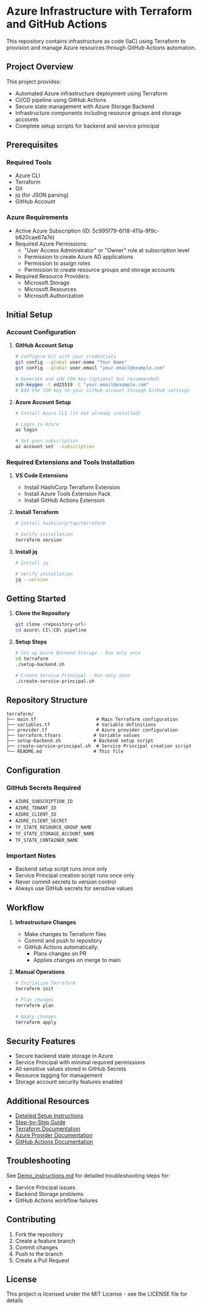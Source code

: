 # Azure Infrastructure with Terraform and GitHub Actions

This repository contains infrastructure as code (IaC) using Terraform to provision and manage Azure resources through GitHub Actions automation.

## Project Overview

This project provides:
- Automated Azure infrastructure deployment using Terraform
- CI/CD pipeline using GitHub Actions
- Secure state management with Azure Storage Backend
- Infrastructure components including resource groups and storage accounts
- Complete setup scripts for backend and service principal

## Prerequisites

### Required Tools
- Azure CLI
- Terraform
- Git
- jq (for JSON parsing)
- GitHub Account

### Azure Requirements
- Active Azure Subscription (ID: 5c995f79-6f18-411a-9f9c-b620cae67a7e)
- Required Azure Permissions:
  - "User Access Administrator" or "Owner" role at subscription level
  - Permission to create Azure AD applications
  - Permission to assign roles
  - Permission to create resource groups and storage accounts
- Required Resource Providers:
  - Microsoft.Storage
  - Microsoft.Resources
  - Microsoft.Authorization

## Initial Setup

### Account Configuration
1. **GitHub Account Setup**
   ```bash
   # Configure Git with your credentials
   git config --global user.name "Your Name"
   git config --global user.email "your.email@example.com"
   
   # Generate and add SSH key (optional but recommended)
   ssh-keygen -t ed25519 -C "your.email@example.com"
   # Add the SSH key to your GitHub account through GitHub settings
   ```

2. **Azure Account Setup**
   ```bash
   # Install Azure CLI (if not already installed)
   
   # Login to Azure
   az login
   
   # Set your subscription
   az account set --subscription 
   ```

### Required Extensions and Tools Installation
1. **VS Code Extensions**
   - Install HashiCorp Terraform Extension
   - Install Azure Tools Extension Pack
   - Install GitHub Actions Extension

2. **Install Terraform**
   ```bash
   # Install hashicorp/tap/terraform
   
   # Verify installation
   terraform version
   ```

3. **Install jq**
   ```bash
   # Install jq
   
   # Verify installation
   jq --version
   ```

## Getting Started

1. **Clone the Repository**
   ```bash
   git clone <repository-url>
   cd azure\ CI\:CD\ pipeline
   ```

4. **Setup Steps**
   ```bash
   # Set up Azure Backend Storage - Run only once
   cd terraform
   ./setup-backend.sh

   # Create Service Principal - Run only once
   ./create-service-principal.sh
   ```

## Repository Structure

```
terraform/
├── main.tf                      # Main Terraform configuration
├── variables.tf                 # Variable definitions
├── provider.tf                  # Azure provider configuration
├── terraform.tfvars            # Variable values
├── setup-backend.sh            # Backend setup script
├── create-service-principal.sh  # Service Principal creation script
└── README.md                   # This file
```

## Configuration

### GitHub Secrets Required
- `AZURE_SUBSCRIPTION_ID`
- `AZURE_TENANT_ID`
- `AZURE_CLIENT_ID`
- `AZURE_CLIENT_SECRET`
- `TF_STATE_RESOURCE_GROUP_NAME`
- `TF_STATE_STORAGE_ACCOUNT_NAME`
- `TF_STATE_CONTAINER_NAME`

### Important Notes
- Backend setup script runs once only
- Service Principal creation script runs once only
- Never commit secrets to version control
- Always use GitHub secrets for sensitive values

## Workflow

1. **Infrastructure Changes**
   - Make changes to Terraform files
   - Commit and push to repository
   - GitHub Actions automatically:
     - Plans changes on PR
     - Applies changes on merge to main

2. **Manual Operations**
   ```bash
   # Initialize Terraform
   terraform init

   # Plan changes
   terraform plan

   # Apply changes
   terraform apply
   ```

## Security Features

- Secure backend state storage in Azure
- Service Principal with minimal required permissions
- All sensitive values stored in GitHub Secrets
- Resource tagging for management
- Storage account security features enabled

## Additional Resources

- [Detailed Setup Instructions](terraform/Demo_instructions.md)
- [Step-by-Step Guide](terraform/prompts.md)
- [Terraform Documentation](https://www.terraform.io/docs)
- [Azure Provider Documentation](https://registry.terraform.io/providers/hashicorp/azurerm/latest/docs)
- [GitHub Actions Documentation](https://docs.github.com/en/actions)

## Troubleshooting

See [Demo_instructions.md](terraform/Demo_instructions.md) for detailed troubleshooting steps for:
- Service Principal issues
- Backend Storage problems
- GitHub Actions workflow failures

## Contributing

1. Fork the repository
2. Create a feature branch
3. Commit changes
4. Push to the branch
5. Create a Pull Request

## License

This project is licensed under the MIT License - see the LICENSE file for details
